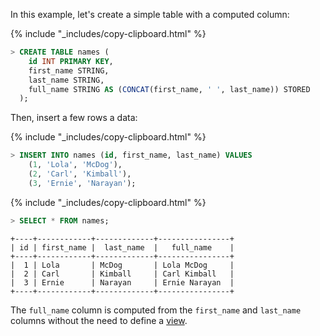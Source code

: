 In this example, let's create a simple table with a computed column:

{% include "_includes/copy-clipboard.html" %}
~~~ sql
> CREATE TABLE names (
    id INT PRIMARY KEY,
    first_name STRING,
    last_name STRING,
    full_name STRING AS (CONCAT(first_name, ' ', last_name)) STORED
  );
~~~

Then, insert a few rows a data:

{% include "_includes/copy-clipboard.html" %}
~~~ sql
> INSERT INTO names (id, first_name, last_name) VALUES
    (1, 'Lola', 'McDog'),
    (2, 'Carl', 'Kimball'),
    (3, 'Ernie', 'Narayan');
~~~

{% include "_includes/copy-clipboard.html" %}
~~~ sql
> SELECT * FROM names;
~~~
~~~
+----+------------+-------------+----------------+
| id | first_name |  last_name  |   full_name    |
+----+------------+-------------+----------------+
|  1 | Lola       | McDog       | Lola McDog     |
|  2 | Carl       | Kimball     | Carl Kimball   |
|  3 | Ernie      | Narayan     | Ernie Narayan  |
+----+------------+-------------+----------------+
~~~

The `full_name` column is computed from the `first_name` and `last_name` columns without the need to define a [view](views.html).

